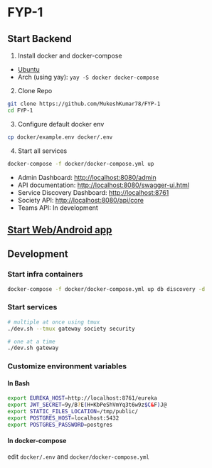 # FYP-1

## Start Backend
1. Install docker and docker-compose
- [Ubuntu](https://docs.docker.com/engine/install/ubuntu/)
- Arch (using yay): `yay -S docker docker-compose`
2. Clone Repo
```sh
git clone https://github.com/MukeshKumar78/FYP-1
cd FYP-1
```
3. Configure default docker env
```sh
cp docker/example.env docker/.env
```
4. Start all services
```sh
docker-compose -f docker/docker-compose.yml up
```

* Admin Dashboard: [http://localhost:8080/admin](http://localhost:8080/admin)
* API documentation: [http://localhost:8080/swagger-ui.html](http://localhost:8080/swagger-ui.html)
* Service Discovery Dashboard: [http://localhost:8761](http://localhost:8761)
* Society API: [http://localhost:8080/api/core](http://localhost:8080/api/core)
* Teams API: In development

## [Start Web/Android app](./ui/readme.md)

## Development
### Start infra containers
```sh
docker-compose -f docker/docker-compose.yml up db discovery -d
```

### Start services
```sh
# multiple at once using tmux
./dev.sh --tmux gateway society security

# one at a time
./dev.sh gateway
```

### Customize environment variables
#### In Bash
```sh
export EUREKA_HOST=http://localhost:8761/eureka
export JWT_SECRET=9y/B?E(H+KbPeShVmYq3t6w9z$C&F)J@
export STATIC_FILES_LOCATION=/tmp/public/
export POSTGRES_HOST=localhost:5432
export POSTGRES_PASSWORD=postgres
```

#### In docker-compose
edit `docker/.env` and `docker/docker-compose.yml`

